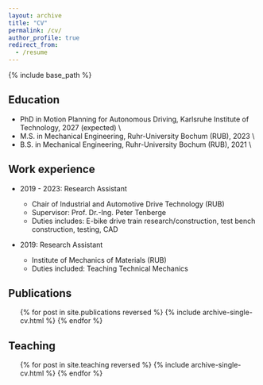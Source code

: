 ```yaml
---
layout: archive
title: "CV"
permalink: /cv/
author_profile: true
redirect_from:
  - /resume
---
```


{% include base_path %}

## Education
* PhD in Motion Planning for Autonomous Driving, Karlsruhe Institute of Technology, 2027 (expected) \\
  <!-- Fields of Research:  -->
* M.S. in Mechanical Engineering, Ruhr-University Bochum (RUB), 2023 \\
  <!-- Fields of study:  \\
  Masters Thesis: “” \\
  Final Grade 1.2 - Graduated with Distinction -->
* B.S. in Mechanical Engineering, Ruhr-University Bochum (RUB), 2021 \\
  <!-- Fields of study:  \\
  Bachelors Thesis: “” \\
  Final Grade 1.2 - Graduated with Distinction -->

## Work experience
* 2019 - 2023: Research Assistant
  * Chair of Industrial and Automotive Drive Technology (RUB)
  * Supervisor: Prof. Dr.-Ing. Peter Tenberge
  * Duties includes: E-bike drive train research/construction, test bench construction, testing, CAD

* 2019: Research Assistant
  * Institute of Mechanics of Materials (RUB)
  * Duties included: Teaching Technical Mechanics
  <!-- * Supervisor: Professor Hub -->

<!-- * Summer 2015: Research Assistant
  * Github University
  * Duties included: Tagging issues
  * Supervisor: Professor Git -->
  
<!-- ## Skills
* Skill 1
* Skill 2
  * Sub-skill 2.1
  * Sub-skill 2.2
  * Sub-skill 2.3
* Skill 3 -->

## Publications
  <ul>{% for post in site.publications reversed %}
    {% include archive-single-cv.html %}
  {% endfor %}</ul>
  
<!-- ## Talks
  <ul>{% for post in site.talks reversed %}
    {% include archive-single-talk-cv.html  %}
  {% endfor %}</ul> -->
  
## Teaching
  <ul>{% for post in site.teaching reversed %}
    {% include archive-single-cv.html %}
  {% endfor %}</ul>
  
<!-- Service and leadership
======
* Currently signed in to 43 different slack teams -->
